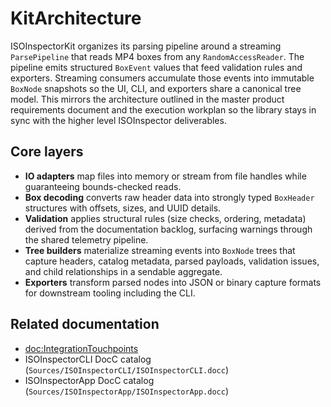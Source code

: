 # KitArchitecture

ISOInspectorKit organizes its parsing pipeline around a streaming
`ParsePipeline` that reads MP4 boxes from any `RandomAccessReader`. The
pipeline emits structured `BoxEvent` values that feed validation rules and
exporters. Streaming consumers accumulate those events into immutable ``BoxNode``
snapshots so the UI, CLI, and exporters share a canonical tree model. This
mirrors the architecture outlined in the master product requirements document
and the execution workplan so the library stays in sync with the higher level
ISOInspector deliverables.

## Core layers

- **IO adapters** map files into memory or stream from file handles while
  guaranteeing bounds-checked reads.
- **Box decoding** converts raw header data into strongly typed `BoxHeader`
  structures with offsets, sizes, and UUID details.
- **Validation** applies structural rules (size checks, ordering, metadata)
  derived from the documentation backlog, surfacing warnings through the shared
  telemetry pipeline.
- **Tree builders** materialize streaming events into ``BoxNode`` trees that
  capture headers, catalog metadata, parsed payloads, validation issues, and
  child relationships in a sendable aggregate.
- **Exporters** transform parsed nodes into JSON or binary capture formats for
  downstream tooling including the CLI.

## Related documentation

- <doc:IntegrationTouchpoints>
- ISOInspectorCLI DocC catalog (`Sources/ISOInspectorCLI/ISOInspectorCLI.docc`)
- ISOInspectorApp DocC catalog (`Sources/ISOInspectorApp/ISOInspectorApp.docc`)

